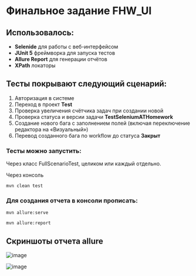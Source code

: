 # Финальное задание FHW_UI

## Использовалось:

- **Selenide** для работы с веб-интерфейсом
- **JUnit 5** фреймворка для запуска тестов
- **Allure Report** для генерации отчётов
- **XPath** локаторы

## Тесты покрывают следующий сценарий:

1. Авторизация в системе
2. Переход в проект **Test**
3. Проверка увеличения счётчика задач при создании новой
4. Проверка статуса и версии задачи **TestSeleniumATHomework**
5. Создание нового бага с заполнением полей (включая переключение редактора на «Визуальный»)
6. Перевод созданного бага по workflow до статуса **Закрыт**

### Тесты можно запустить:

Через класс FullScenarioTest, целиком или каждый отдельно.

Через консоль

`mvn clean test`

### Для создания отчета в консоли прописать:

`mvn allure:serve`

`mvn allure:report`

## Скриншоты отчета allure

![image](https://github.com/t2t2t2t/ImageForReadMe/blob/main/imageHW/main.jpg)

![image](https://github.com/t2t2t2t/ImageForReadMe/blob/main/imageHW/behaviors.jpg)